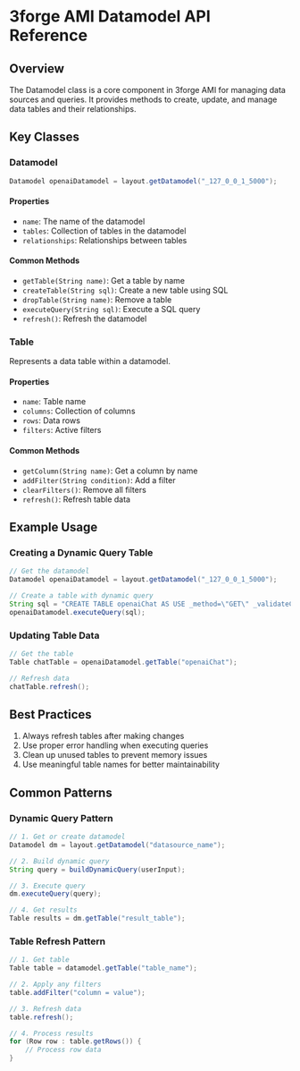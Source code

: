 # 3forge AMI Datamodel API Reference

## Overview
The Datamodel class is a core component in 3forge AMI for managing data sources and queries. It provides methods to create, update, and manage data tables and their relationships.

## Key Classes

### Datamodel
```java
Datamodel openaiDatamodel = layout.getDatamodel("_127_0_0_1_5000");
```

#### Properties
- `name`: The name of the datamodel
- `tables`: Collection of tables in the datamodel
- `relationships`: Relationships between tables

#### Common Methods
- `getTable(String name)`: Get a table by name
- `createTable(String sql)`: Create a new table using SQL
- `dropTable(String name)`: Remove a table
- `executeQuery(String sql)`: Execute a SQL query
- `refresh()`: Refresh the datamodel

### Table
Represents a data table within a datamodel.

#### Properties
- `name`: Table name
- `columns`: Collection of columns
- `rows`: Data rows
- `filters`: Active filters

#### Common Methods
- `getColumn(String name)`: Get a column by name
- `addFilter(String condition)`: Add a filter
- `clearFilters()`: Remove all filters
- `refresh()`: Refresh table data

## Example Usage

### Creating a Dynamic Query Table
```java
// Get the datamodel
Datamodel openaiDatamodel = layout.getDatamodel("_127_0_0_1_5000");

// Create a table with dynamic query
String sql = "CREATE TABLE openaiChat AS USE _method=\"GET\" _validateCerts=\"true\" _urlExtension=\"chat?q=" + userQuery + "\" EXECUTE SELECT * FROM openaiChat;";
openaiDatamodel.executeQuery(sql);
```

### Updating Table Data
```java
// Get the table
Table chatTable = openaiDatamodel.getTable("openaiChat");

// Refresh data
chatTable.refresh();
```

## Best Practices
1. Always refresh tables after making changes
2. Use proper error handling when executing queries
3. Clean up unused tables to prevent memory issues
4. Use meaningful table names for better maintainability

## Common Patterns

### Dynamic Query Pattern
```java
// 1. Get or create datamodel
Datamodel dm = layout.getDatamodel("datasource_name");

// 2. Build dynamic query
String query = buildDynamicQuery(userInput);

// 3. Execute query
dm.executeQuery(query);

// 4. Get results
Table results = dm.getTable("result_table");
```

### Table Refresh Pattern
```java
// 1. Get table
Table table = datamodel.getTable("table_name");

// 2. Apply any filters
table.addFilter("column = value");

// 3. Refresh data
table.refresh();

// 4. Process results
for (Row row : table.getRows()) {
    // Process row data
}
``` 